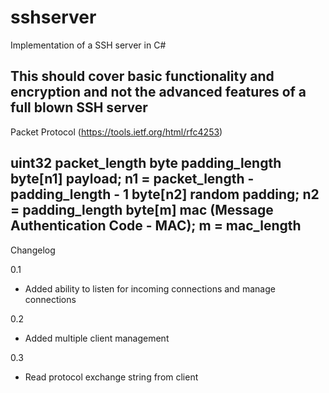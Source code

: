 # sshserver
Implementation of a SSH server in C#

This should cover basic functionality and encryption and not the advanced features of a full blown SSH server
-----------------------------------------------------------
Packet Protocol (https://tools.ietf.org/html/rfc4253)

uint32    packet_length
byte      padding_length
byte[n1]  payload; n1 = packet_length - padding_length - 1
byte[n2]  random padding; n2 = padding_length
byte[m]   mac (Message Authentication Code - MAC); m = mac_length
-----------------------------------------------------------
Changelog

0.1
- Added ability to listen for incoming connections and manage connections

0.2
- Added multiple client management

0.3
- Read protocol exchange string from client
